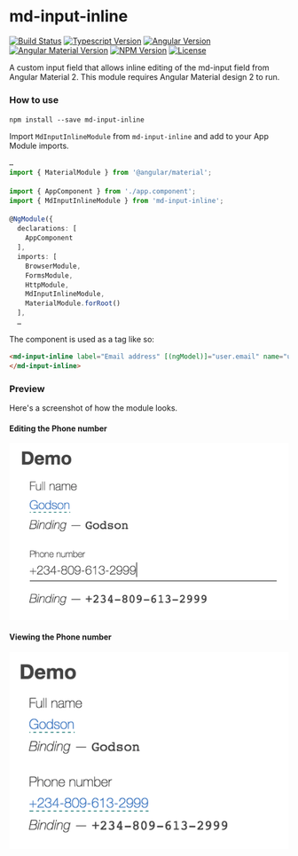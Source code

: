 # md-input-inline

[![Build Status](https://travis-ci.org/gottsohn/md-input-inline.svg?branch=master)](https://travis-ci.org/gottsohn/md-input-inline)
[![Typescript Version][ts-image]][ts-url]
[![Angular Version][ng2-image]][ng2-url]
[![Angular Material Version][ng-md-image]][ng-md-url]
[![NPM Version][npm-image]][npm-url]
[![License][license-image]][license-url]


A custom input field that allows inline editing of the md-input field from Angular Material 2.
This module requires Angular Material design 2 to run.


### How to use

`npm install --save md-input-inline`


Import `MdInputInlineModule` from `md-input-inline` and add to your App Module imports.


```ts
…
import { MaterialModule } from '@angular/material';

import { AppComponent } from './app.component';
import { MdInputInlineModule } from 'md-input-inline';

@NgModule({
  declarations: [
    AppComponent
  ],
  imports: [
    BrowserModule,
    FormsModule,
    HttpModule,
    MdInputInlineModule,
    MaterialModule.forRoot()
  ],
  …
```

The component is used as a tag like so:
```html
<md-input-inline label="Email address" [(ngModel)]="user.email" name="user.email">
</md-input-inline>
```

### Preview

Here's a screenshot of how the module looks.

#### Editing the Phone number
![Editing](./demo/assets/editing.png)

#### Viewing the Phone number

![Editing](./demo/assets/viewing.png)



[ts-image]: https://img.shields.io/badge/Typescript-2.0.0-blue.svg
[ts-url]: https://www.typescriptlang.org
[npm-image]: https://img.shields.io/npm/v/md-input-inline.svg
[npm-url]: https://npmjs.org/package/md-input-inline
[ng2-image]: https://img.shields.io/badge/Angular-2.0.0-red.svg
[ng2-url]: https://angular.io/
[ng-md-image]: https://img.shields.io/badge/Angular--MD-2.0.0-red.svg
[ng-md-url]: https://github.com/angular/material2
[license-image]: https://img.shields.io/badge/License-MIT-red.svg
[license-url]: LICENSE
